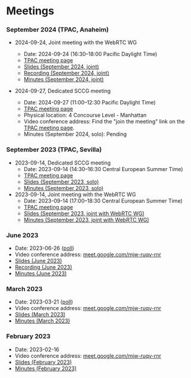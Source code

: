 # Meetings

### September 2024 (TPAC, Anaheim)
* 2024-09-24, Joint meeting with the WebRTC WG
  * Date: 2024-09-24 (16:30–18:00 Pacific Daylight Time)
  * [TPAC meeting page](https://www.w3.org/events/meetings/f3553156-8aa7-41fa-9f85-1e8848b995f9/)
  * [Slides (September 2024, joint)](https://docs.google.com/presentation/d/1seiO4a6YJIxSKed3aQpJAbf-_j2GJWYa00btZWmRCoY/edit?usp=sharing)
  * [Recording (September 2024, joint)](https://w3c.zoom.us/rec/play/T-LmO-JA408oe-SLkiAVrdZ3JKd2ZDiV9XtUdVQKppItpqqvkBI8BrTp1SKtlcpGg3F2a0a4fukUHTvh.zRBvGwI5ycKdC-Ki?canPlayFromShare=true&from=share_recording_detail&continueMode=true&componentName=rec-play&originRequestUrl=https%3A%2F%2Fw3c.zoom.us%2Frec%2Fshare%2F7YF2uudUFn8aOBfzDmMJ_pS3EgOqAszzDSmMClQTbfllFLnH5LGIsGE5IX2bjA4.Nv40xrv1VG0AQLjG)
  * [Minutes (September 2024, joint)](https://github.com/screen-share/meetings/blob/main/minutes/2024-09-24%20(TPAC%202024%2C%20joint%20with%20WebRTC%20WG).md)
  
* 2024-09-27, Dedicated SCCG meeting
  * Date: 2024-09-27 (11:00–12:30 Pacific Daylight Time)
  * [TPAC meeting page](https://www.w3.org/events/meetings/1124e764-4079-4a2b-a1df-53e762060909/)
  * Physical location: 4 Concourse Level - Manhattan
  * Video conference address: Find the "join the meeting" link on the [TPAC meeting page](https://www.w3.org/events/meetings/1124e764-4079-4a2b-a1df-53e762060909/).
  * Minutes (September 2024, solo): Pending

### September 2023 (TPAC, Sevilla)
* 2023-09-14, Dedicated SCCG meeting
  * Date: 2023-09-14 (14:30–16:30 Central European Summer Time)
  * [TPAC meeting page](https://www.w3.org/events/meetings/7e9ac176-e5f2-4f9b-b7c4-95e14c19e9d3/)
  * [Slides (September 2023, solo)](https://docs.google.com/presentation/d/10i4HFYZ4CylpFUuoJcigfiI5uS7pK3uaseQpcYhugAY/edit?usp=sharing)
  * [Minutes (September 2023, solo)](https://github.com/screen-share/meetings/blob/main/minutes/2023-09-14%20(TPAC%202023).md)
* 2023-09-14, Joint meeting with the WebRTC WG
  * Date: 2023-09-14 (17:00–18:30 Central European Summer Time)
  * [TPAC meeting page](https://www.w3.org/events/meetings/6fd87c34-15f9-49d4-a18c-121456716457/)
  * [Slides (September 2023, joint with WebRTC WG)](https://docs.google.com/presentation/d/1i0tZ1rRFh4Ibn3KxfEpHzEw6ixNKCgWjn1WgSEv01Dw/edit?usp=sharing)
  * [Minutes (September 2023, joint with WebRTC WG)](https://www.w3.org/2023/09/14-webrtc-sccg-minutes.html)

### June 2023
* Date: 2023-06-26 ([poll](https://doodle.com/meeting/participate/id/el2Z067b))
* Video conference address: [meet.google.com/mjw-ruqv-rnr](meet.google.com/mjw-ruqv-rnr)
* [Slides (June 2023)](https://docs.google.com/presentation/d/1OLivIHYOLKjsFnINq2nibBk9RtwCQjkEyIazyiFzhh0/edit?usp=sharing)
* [Recording (June 2023)](https://drive.google.com/file/d/1OW6kcQbX5XQLqJSFaDabtUJTJcRiWZU6/view?usp=sharing)
* [Minutes (June 2023)](https://github.com/screen-share/meetings/blob/main/minutes/2023-06-26.md)

### March 2023
* Date: 2023-03-21 ([poll](https://doodle.com/meeting/participate/id/e99vMmJe))
* Video conference address: [meet.google.com/mjw-ruqv-rnr](meet.google.com/mjw-ruqv-rnr)
* [Slides (March 2023)](https://docs.google.com/presentation/d/1RIRPAg-M3pQYTFqL0rDGBIl8bQvLAzq122lWUF5JIy8/edit?usp=sharing)
* [Minutes (March 2023)](https://github.com/screen-share/meetings/blob/main/minutes/2023-03-21.md)

### February 2023
* Date: 2023-02-16
* Video conference address: [meet.google.com/mjw-ruqv-rnr](meet.google.com/mjw-ruqv-rnr)
* [Slides (February 2023)](https://docs.google.com/presentation/d/12rkZiPoOSz8jRsVpT2O5JKPowcByo1O5dL4sJQjYgKQ/edit?usp=share_link)
* [Minutes (February 2023)](https://github.com/screen-share/meetings/blob/main/minutes/2023-02-16.md)
